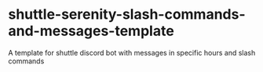# shuttle-serenity-slash-commands-and-messages-template

A template for shuttle discord bot with messages in specific hours and slash commands